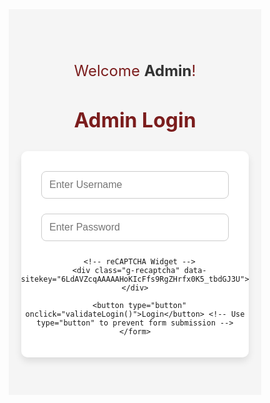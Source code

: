 
<html lang="en">
<head>
  <meta charset="UTF-8">
  <meta name="viewport" content="width=device-width, initial-scale=1.0">
  <title>Admin Login - Ramanujan Society of Research</title>
  <style>
    /* Reset CSS */
    * {
      margin: 0;
      padding: 0;
      box-sizing: border-box;
    }

    body {
      font-family: 'Arial', sans-serif;
      color: #333;
      background-color: #f5f5f5;
    }

    /* Admin Login Page */
    .login-page {
      padding: 60px 20px;
      text-align: center;
      background-color: #f5f5f5;
    }

    .welcome-message {
      font-size: 1.5rem;
      margin-bottom: 20px;
      color: #7b1d1d;
    }

    .welcome-message span {
      font-weight: bold;
      color: #333;
    }

    .login-page h2 {
      font-size: 2rem;
      margin-bottom: 30px;
      color: #7b1d1d;
    }

    .login-page form {
      display: flex;
      flex-direction: column;
      align-items: center;
      max-width: 400px;
      margin: 0 auto;
      background-color: #fff;
      padding: 20px;
      border-radius: 10px;
      box-shadow: 0 6px 12px rgba(0, 0, 0, 0.1);
    }

    .login-page input {
      padding: 12px;
      margin: 12px 0;
      width: 100%;
      max-width: 300px;
      font-size: 1rem;
      border-radius: 8px;
      border: 1px solid #ccc;
      transition: all 0.3s ease;
    }

    .login-page input:focus {
      border-color: #7b1d1d;
      outline: none;
    }

    .login-page button {
      padding: 12px 20px;
      font-size: 1.2rem;
      background-color: #7b1d1d;
      color: #fff;
      border: none;
      border-radius: 8px;
      cursor: pointer;
      transition: all 0.3s ease;
    }

    .login-page button:hover {
      background-color: #ffd700;
    }

    .datetime {
      font-size: 1.2rem;
      color: #333;
      margin-top: 20px;
      font-style: italic;
    }
  </style>

  <!-- Include Google reCAPTCHA Script -->
  <script src="https://www.google.com/recaptcha/api.js" async defer></script>
</head>
<body>
  <!-- Admin Login Form -->
  <div class="login-page">
    <div class="welcome-message">
      <p>Welcome <span>Admin</span>!</p>
      <p id="datetime"></p> <!-- This will display the current date and time -->
    </div>
    <h2>Admin Login</h2>
    <form id="loginForm" onsubmit="return false;"> <!-- Prevent form submission to handle via JS -->
      <input type="text" id="username" placeholder="Enter Username" required>
      <input type="password" id="password" placeholder="Enter Password" required>

      <!-- reCAPTCHA Widget -->
      <div class="g-recaptcha" data-sitekey="6LdAVZcqAAAAAHoKIcFfs9RgZHrfx0K5_tbdGJ3U"></div>

      <button type="button" onclick="validateLogin()">Login</button> <!-- Use type="button" to prevent form submission -->
    </form>
  </div>

  <script>
    // JavaScript to validate login credentials securely
    let failedAttempts = 0;

    function validateLogin() {
      // Prevent login after 3 failed attempts
      if (failedAttempts >= 3) {
        alert("Too many failed attempts. Please try again later.");
        return;
      }

      // Predefined credentials (Normally, this data would be fetched from a server)
      const correctUsername = 'SITA4811';
      const correctPassword = 'RAM481136@';  // Correct password for validation

      // Get the input values
      const enteredUsername = document.getElementById('username').value;
      const enteredPassword = document.getElementById('password').value;

      // Get the reCAPTCHA response token
      const recaptchaResponse = grecaptcha.getResponse();

      // Check if reCAPTCHA is filled
      if (recaptchaResponse.length === 0) {
        alert('Please verify that you are not a robot.');
        return;
      }

      // Check if entered credentials match predefined ones
      if (enteredUsername === correctUsername && enteredPassword === correctPassword) {
        // If login is successful, redirect to first-page.html
        console.log("Login successful. Redirecting...");

        // Optional: Store login status in sessionStorage
        sessionStorage.setItem("loggedIn", true);

        // Redirect to first-page.html
        window.location.href = 'first-page.html';
      } else {
        // If login fails, show an error message and increase failed attempts counter
        failedAttempts++;
        alert('Invalid username or password');
        console.log("Login failed. Attempt number: " + failedAttempts);
      }
    }

    // JavaScript to show current date and time
    function updateDateTime() {
      const dateTimeElement = document.getElementById('datetime');
      const now = new Date();
      const options = { weekday: 'long', year: 'numeric', month: 'long', day: 'numeric', hour: '2-digit', minute: '2-digit', second: '2-digit' };
      const formattedDate = now.toLocaleDateString('en-US', options);
      dateTimeElement.textContent = `Current Date and Time: ${formattedDate}`;
    }

    // Call the function to update date and time every second
    setInterval(updateDateTime, 1000);
  </script>
</body>
</html>
